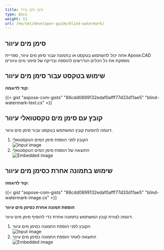 ```yaml
---
title: סימן מים עיוור
type: docs
weight: 11
url: /he/net/developer-guide/blind-watermark/
---
```


## **סימן מים עיוור**

אתה יכול להשתמש בטקסט או בתמונה עבור סימן מים עיוור, ספריית Apose.CAD מספקת את כל הכלים הנדרשים להוספה ובדיקה של סימני מים עיוורים

## **שימוש בטקסט עבור סימן מים עיוור**

**קוד לדוגמה:**

{{< gist "aspose-com-gists" "88cdd0899132edaf0afff77d33d11ae5" "blind-watermark-text.cs" >}}

## **קובץ עם סימן מים טקסטואלי עיוור**

דוגמה להופעת קובץ המשתמש בטקסט עבור סימן מים עיוור.

1. הקובץ לפני הוספת סימן המים הטקסטואלי<br>
![Input image](/_assets/guide/blind-watermark/Tyrannosaurus.dxf_input.png)<br>
1. התוצאה של הוספת סימן המים הטקסטואלי<br>
![Embedded image](/_assets/guide/blind-watermark/Tyrannosaurus.dxf_embedded.png)

## **שימוש בתמונה אחרת כסימן מים עיוור**

**קוד לדוגמה:**

{{< gist "aspose-com-gists" "88cdd0899132edaf0afff77d33d11ae5" "blind-watermark-image.cs" >}}

**הוספת תמונה אחרת כסימן מים עיוור**

דוגמה לצורת קובץ המשתמש בתמונה אחרת כדי להוסיף סימן מים עיוור.

1. הקובץ לפני הוספת התמונה כסימן מים עיוור<br>
![Input image](/_assets/guide/blind-watermark/robot_handling_cell.dwg_input.png)<br>
1. התוצאה לאחר הוספת התמונה כסימן מים עיוור<br>
![Embedded image](/_assets/guide/blind-watermark/robot_handling_cell.dwg_embedded.png)
